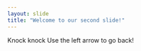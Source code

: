 ```yaml
---
layout: slide
title: "Welcome to our second slide!"
---
```

Knock knock
Use the left arrow to go back!
